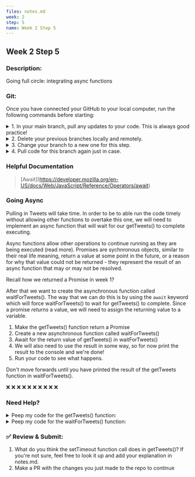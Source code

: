 ```yaml
---
files: notes.md
week: 2
step: 5
name: Week 2 Step 5
---
```


## Week 2 Step 5

### Description:
Going full circle: integrating async functions

### Git:

Once you have connected your GitHub to your local computer, run the following commands before starting:
<details><summary>1. In your main branch, pull any updates to your code. This is always good practice!</summary>
	
	git pull
</details>

<details><summary>2. Delete your previous branches locally and remotely.</summary>
	
	git branch -d [previousBranchName]
	git push origin --delete [previousBranchName]
</details>

<details><summary>3. Change your branch to a new one for this step.</summary>
	
	git checkout -b w1s2
</details>

<details><summary>4. Pull code for this branch again just in case.</summary>
	
	git pull
</details>

### Helpful Documentation

> [Await])https://developer.mozilla.org/en-US/docs/Web/JavaScript/Reference/Operators/await)

### Going Async

Pulling in Tweets will take time. In order to be to able run the code timely without allowing other functions to overtake this one, we will need to implement an async function that will wait for our getTweets() to complete executing.

Async functions allow other operations to continue running as they are being executed (read more). Promises are sychnronous objects, similar to their real life meaning, return a value at some point in the future, or a reason for why that value could not be returned - they represent the result of an async function that may or may not be resolved.

Recall how we returned a Promise in week 1?

After that we want to create the asynchronous function called waitForTweets(). The way that we can do this is by using the `await` keyword which will force waitForTweets() to wait for getTweets() to complete. Since a promise *returns* a value, we will need to assign the returning value to a variable.

1. Make the getTweets() function return a Promise
2. Create a new asynchronous function called waitForTweets()
3. Await for the return value of getTweets() in waitForTweets()
4. We will also need to use the result in some way, so for now print the result to the console and we're done!
5. Run your code to see what happens.

Don't move forwards until you have printed the result of the getTweets function in waitForTweets().

❌ ❌ ❌ ❌ ❌ ❌ ❌ ❌ ❌ ❌ 

### Need Help?

<details><summary>Peep my code for the getTweets() function:</summary>

  function getTweets() {
    T.get('search/tweets', { q: '#btsarmy since:2021-01-31', count: 10 , language: 'en'}, function(err, data, response) {
      console.log(data)
    })

    return new Promise(resolve => {
        setTimeout(() => {
          resolve('resolved');
        }, 2000);
    });
  }
</details>

<details><summary>Peep my code for the waitForTweets() function:</summary>

    async function waitForTweets() {
        const result = await getTweets();
        console.log(result);
    }
</details>

### ✅ Review & Submit:

1. What do you think the setTimeout function call does in getTweets()? If you're not sure, feel free to look it up and add your explanation in notes.md.
2. Make a PR with the changes you just made to the repo to continue